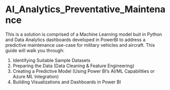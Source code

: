 # AI_Analytics_Preventative_Maintenance
This is a solution is comprised of a Machine Learning model buit in Python and Data Analytics dashboards developed in PowerBI to address a predictive maintenance use-case for military vehicles and aircraft. This guide will walk you through:

1. Identifying Suitable Sample Datasets
2. Preparing the Data (Data Cleaning & Feature Engineering)
3. Creating a Predictive Model (Using Power BI’s AI/ML Capabilities or Azure ML Integration)
4. Building Visualizations and Dashboards in Power BI

